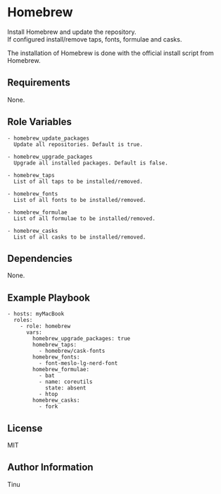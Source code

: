 Homebrew
========

Install Homebrew and update the repository.  
If configured install/remove taps, fonts, formulae and casks.

The installation of Homebrew is done with the official install script from Homebrew.

Requirements
------------

None.

Role Variables
--------------

    - homebrew_update_packages  
      Update all repositories. Default is true.

    - homebrew_upgrade_packages  
      Upgrade all installed packages. Default is false.

    - homebrew_taps
      List of all taps to be installed/removed.

    - homebrew_fonts
      List of all fonts to be installed/removed.

    - homebrew_formulae
      List of all formulae to be installed/removed.

    - homebrew_casks
      List of all casks to be installed/removed.

Dependencies
------------

None.

Example Playbook
----------------

    - hosts: myMacBook
      roles:
        - role: homebrew
          vars:
            homebrew_upgrade_packages: true
            homebrew_taps:
              - homebrew/cask-fonts
            homebrew_fonts:
              - font-meslo-lg-nerd-font
            homebrew_formulae:
              - bat
              - name: coreutils
                state: absent
              - htop
            homebrew_casks:
              - fork

License
-------

MIT

Author Information
------------------

Tinu
